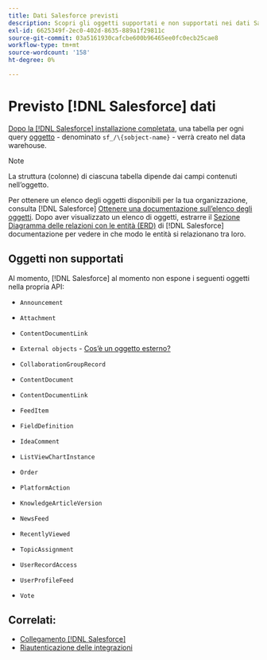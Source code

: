 ```yaml
---
title: Dati Salesforce previsti
description: Scopri gli oggetti supportati e non supportati nei dati Salesforce.
exl-id: 6625349f-2ec0-402d-8635-889a1f29811c
source-git-commit: 03a5161930cafcbe600b96465ee0fc0ecb25cae8
workflow-type: tm+mt
source-wordcount: '158'
ht-degree: 0%

---
```


# Previsto [!DNL Salesforce] dati

[Dopo la [!DNL Salesforce] installazione completata](../integrations/salesforce.md), una tabella per ogni query [oggetto](https://developer.salesforce.com/docs/atlas.en-us.api.meta/api/sforce_api_objects_concepts.htm) - denominato `sf_/\{sobject-name}` - verrà creato nel data warehouse.

>[!NOTE]
>
>La struttura (colonne) di ciascuna tabella dipende dai campi contenuti nell’oggetto.

Per ottenere un elenco degli oggetti disponibili per la tua organizzazione, consulta [!DNL Salesforce] [Ottenere una documentazione sull’elenco degli oggetti](https://developer.salesforce.com/docs/atlas.en-us.api_rest.meta/api_rest/dome_describeGlobal.htm). Dopo aver visualizzato un elenco di oggetti, estrarre il [Sezione Diagramma delle relazioni con le entità (ERD)](https://developer.salesforce.com/docs/atlas.en-us.api.meta/api/sforce_api_erd_majors.htm) di [!DNL Salesforce] documentazione per vedere in che modo le entità si relazionano tra loro.

## Oggetti non supportati

Al momento, [!DNL Salesforce] al momento non espone i seguenti oggetti nella propria API:

* `Announcement`
* `Attachment`
* `ContentDocumentLink`
* `External objects` - [Cos’è un oggetto esterno?](https://developer.salesforce.com/docs/atlas.en-us.api.meta/api/sforce_api_objects_external_objects.htm)
* `CollaborationGroupRecord`
* `ContentDocument`
* `ContentDocumentLink`
* `FeedItem`
* `FieldDefinition`
* `IdeaComment`
* `ListViewChartInstance`
* `Order`
* `PlatformAction`

* `KnowledgeArticleVersion`
* `NewsFeed`
* `RecentlyViewed`
* `TopicAssignment`
* `UserRecordAccess`
* `UserProfileFeed`
* `Vote`

## Correlati:

* [Collegamento [!DNL Salesforce]](../integrations/salesforce.md)
* [Riautenticazione delle integrazioni](https://support.magento.com/hc/en-us/articles/360016733151)
